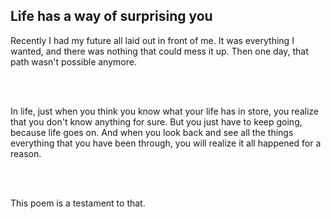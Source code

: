 
## Life has a way of surprising you
<p>Recently I had my future all laid out in front of me. It was everything I wanted, and there was nothing that could mess it up. 
Then one day, that path wasn't possible anymore. </p>
<br></br>
<p>In life, just when you think you know what your life has in store, you realize that you don't know anything for sure. But you just have to keep going, because life goes on. And when you look back and see all the things everything that you have been through, you will realize it all happened for a reason. </p>
<br></br>
<p>This poem is a testament to that. </p>

